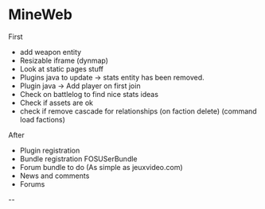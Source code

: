 MineWeb
=======

First
  * add weapon entity
  * Resizable iframe (dynmap)
  * Look at static pages stuff
  * Plugins java to update -> stats entity has been removed.
  * Plugin java -> Add player on first join
  * Check on battlelog to find nice stats ideas
  * Check if assets are ok
  * check if remove cascade for relationships (on faction delete) (command load factions)

After
  * Plugin registration
  * Bundle registration FOSUSerBundle
  * Forum bundle to do (As simple as jeuxvideo.com)
  * News and comments
  * Forums

--
